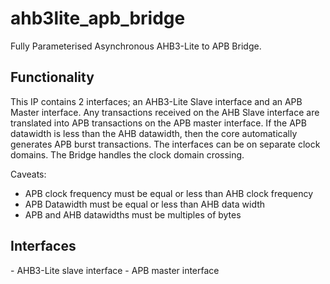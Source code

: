 # ahb3lite_apb_bridge
Fully Parameterised Asynchronous AHB3-Lite to APB Bridge.

<h2>Functionality</h2>
This IP contains 2 interfaces; an AHB3-Lite Slave interface and an APB Master interface. Any transactions received on the AHB Slave interface are translated into APB transactions on the APB master interface. If the APB datawidth is less than the AHB datawidth, then the core automatically generates APB burst transactions.
The interfaces can be on separate clock domains. The Bridge handles the clock domain crossing.

Caveats:
- APB clock frequency must be equal or less than AHB clock frequency
- APB Datawidth must be equal or less than AHB data width
- APB and AHB datawidths must be multiples of bytes

<h2>Interfaces</h2>
- AHB3-Lite slave interface
- APB master interface
